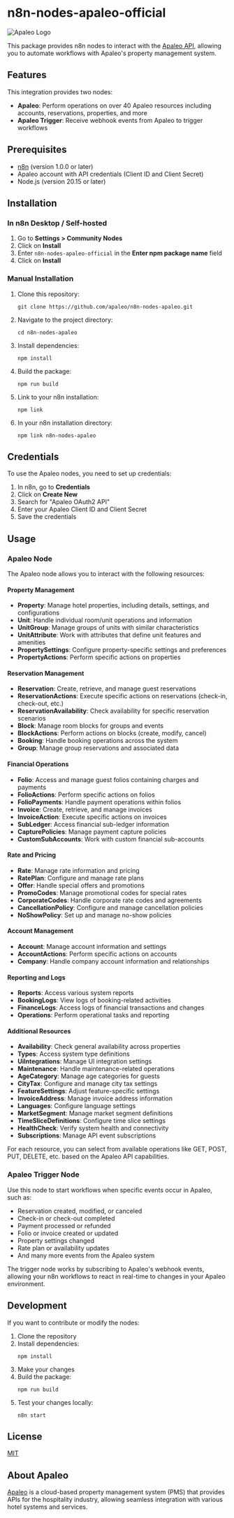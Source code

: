 # n8n-nodes-apaleo-official

![Apaleo Logo](nodes/Apaleo/apaleo.svg)

This package provides n8n nodes to interact with the [Apaleo API](https://docs.apaleo.com/), allowing you to automate workflows with Apaleo's property management system.

## Features

This integration provides two nodes:

- **Apaleo**: Perform operations on over 40 Apaleo resources including accounts, reservations, properties, and more
- **Apaleo Trigger**: Receive webhook events from Apaleo to trigger workflows

## Prerequisites

- [n8n](https://n8n.io/) (version 1.0.0 or later)
- Apaleo account with API credentials (Client ID and Client Secret)
- Node.js (version 20.15 or later)

## Installation

### In n8n Desktop / Self-hosted

1. Go to **Settings > Community Nodes**
2. Click on **Install**
3. Enter `n8n-nodes-apaleo-official` in the **Enter npm package name** field
4. Click on **Install**

### Manual Installation

1. Clone this repository:
   ```
   git clone https://github.com/apaleo/n8n-nodes-apaleo.git
   ```
2. Navigate to the project directory:
   ```
   cd n8n-nodes-apaleo
   ```
3. Install dependencies:
   ```
   npm install
   ```
4. Build the package:
   ```
   npm run build
   ```
5. Link to your n8n installation:
   ```
   npm link
   ```
6. In your n8n installation directory:
   ```
   npm link n8n-nodes-apaleo
   ```

## Credentials

To use the Apaleo nodes, you need to set up credentials:

1. In n8n, go to **Credentials**
2. Click on **Create New**
3. Search for "Apaleo OAuth2 API"
4. Enter your Apaleo Client ID and Client Secret
5. Save the credentials

## Usage

### Apaleo Node

The Apaleo node allows you to interact with the following resources:

#### Property Management
- **Property**: Manage hotel properties, including details, settings, and configurations
- **Unit**: Handle individual room/unit operations and information
- **UnitGroup**: Manage groups of units with similar characteristics
- **UnitAttribute**: Work with attributes that define unit features and amenities
- **PropertySettings**: Configure property-specific settings and preferences
- **PropertyActions**: Perform specific actions on properties

#### Reservation Management
- **Reservation**: Create, retrieve, and manage guest reservations
- **ReservationActions**: Execute specific actions on reservations (check-in, check-out, etc.)
- **ReservationAvailability**: Check availability for specific reservation scenarios
- **Block**: Manage room blocks for groups and events
- **BlockActions**: Perform actions on blocks (create, modify, cancel)
- **Booking**: Handle booking operations across the system
- **Group**: Manage group reservations and associated data

#### Financial Operations
- **Folio**: Access and manage guest folios containing charges and payments
- **FolioActions**: Perform specific actions on folios
- **FolioPayments**: Handle payment operations within folios
- **Invoice**: Create, retrieve, and manage invoices
- **InvoiceAction**: Execute specific actions on invoices
- **SubLedger**: Access financial sub-ledger information
- **CapturePolicies**: Manage payment capture policies
- **CustomSubAccounts**: Work with custom financial sub-accounts

#### Rate and Pricing
- **Rate**: Manage rate information and pricing
- **RatePlan**: Configure and manage rate plans
- **Offer**: Handle special offers and promotions
- **PromoCodes**: Manage promotional codes for special rates
- **CorporateCodes**: Handle corporate rate codes and agreements
- **CancellationPolicy**: Configure and manage cancellation policies
- **NoShowPolicy**: Set up and manage no-show policies

#### Account Management
- **Account**: Manage account information and settings
- **AccountActions**: Perform specific actions on accounts
- **Company**: Handle company account information and relationships

#### Reporting and Logs
- **Reports**: Access various system reports
- **BookingLogs**: View logs of booking-related activities
- **FinanceLogs**: Access logs of financial transactions and changes
- **Operations**: Perform operational tasks and reporting

#### Additional Resources
- **Availability**: Check general availability across properties
- **Types**: Access system type definitions
- **UiIntegrations**: Manage UI integration settings
- **Maintenance**: Handle maintenance-related operations
- **AgeCategory**: Manage age categories for guests
- **CityTax**: Configure and manage city tax settings
- **FeatureSettings**: Adjust feature-specific settings
- **InvoiceAddress**: Manage invoice address information
- **Languages**: Configure language settings
- **MarketSegment**: Manage market segment definitions
- **TimeSliceDefinitions**: Configure time slice settings
- **HealthCheck**: Verify system health and connectivity
- **Subscriptions**: Manage API event subscriptions

For each resource, you can select from available operations like GET, POST, PUT, DELETE, etc. based on the Apaleo API capabilities.

### Apaleo Trigger Node

Use this node to start workflows when specific events occur in Apaleo, such as:

- Reservation created, modified, or canceled
- Check-in or check-out completed
- Payment processed or refunded
- Folio or invoice created or updated
- Property settings changed
- Rate plan or availability updates
- And many more events from the Apaleo system

The trigger node works by subscribing to Apaleo's webhook events, allowing your n8n workflows to react in real-time to changes in your Apaleo environment.

## Development

If you want to contribute or modify the nodes:

1. Clone the repository
2. Install dependencies:
   ```
   npm install
   ```
3. Make your changes
4. Build the package:
   ```
   npm run build
   ```
5. Test your changes locally:
   ```
   n8n start
   ```

## License

[MIT](LICENSE.md)

## About Apaleo

[Apaleo](https://apaleo.com/) is a cloud-based property management system (PMS) that provides APIs for the hospitality industry, allowing seamless integration with various hotel systems and services.
